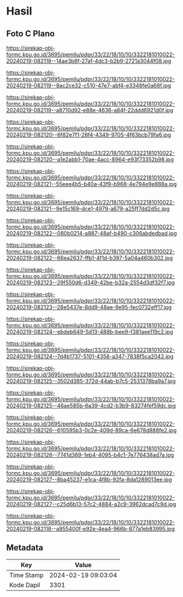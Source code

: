 # Hasil

## Foto C Plano

https://sirekap-obj-formc.kpu.go.id/3695/pemilu/pdpr/33/22/18/10/10/3322181010022-20240219-082118--14ae3b8f-27af-4dc3-b2b9-2721a3044f08.jpg

https://sirekap-obj-formc.kpu.go.id/3695/pemilu/pdpr/33/22/18/10/10/3322181010022-20240219-082119--8ac2ce32-c510-47e7-abf4-e3348fe0a68f.jpg

https://sirekap-obj-formc.kpu.go.id/3695/pemilu/pdpr/33/22/18/10/10/3322181010022-20240219-082119--a8710d92-e88e-4636-a84f-22ddd6921d0f.jpg

https://sirekap-obj-formc.kpu.go.id/3695/pemilu/pdpr/33/22/18/10/10/3322181010022-20240219-082120--6f82e7f1-28f4-4349-9705-4f63bcb79fa6.jpg

https://sirekap-obj-formc.kpu.go.id/3695/pemilu/pdpr/33/22/18/10/10/3322181010022-20240219-082120--a1e2abb1-70ae-4acc-8964-e93f73352b98.jpg

https://sirekap-obj-formc.kpu.go.id/3695/pemilu/pdpr/33/22/18/10/10/3322181010022-20240219-082121--55eee4b5-b40a-43f9-b968-4e794e9e888a.jpg

https://sirekap-obj-formc.kpu.go.id/3695/pemilu/pdpr/33/22/18/10/10/3322181010022-20240219-082121--9e15c169-dce1-4979-a679-a25ff7dd2d5c.jpg

https://sirekap-obj-formc.kpu.go.id/3695/pemilu/pdpr/33/22/18/10/10/3322181010022-20240219-082122--080b0214-a887-48af-b490-c306abdedbad.jpg

https://sirekap-obj-formc.kpu.go.id/3695/pemilu/pdpr/33/22/18/10/10/3322181010022-20240219-082122--66ea2637-ffb1-4f1d-b397-5a04a460b302.jpg

https://sirekap-obj-formc.kpu.go.id/3695/pemilu/pdpr/33/22/18/10/10/3322181010022-20240219-082123--29f550d6-d349-42be-b32a-2554d3df32f7.jpg

https://sirekap-obj-formc.kpu.go.id/3695/pemilu/pdpr/33/22/18/10/10/3322181010022-20240219-082123--28e5437e-8dd9-48ae-9e95-fec0732eff17.jpg

https://sirekap-obj-formc.kpu.go.id/3695/pemilu/pdpr/33/22/18/10/10/3322181010022-20240219-082124--ebdeb649-5d13-488b-bee9-f381aee119c2.jpg

https://sirekap-obj-formc.kpu.go.id/3695/pemilu/pdpr/33/22/18/10/10/3322181010022-20240219-082124--7d4b1737-5101-4358-a347-7838f5ca2042.jpg

https://sirekap-obj-formc.kpu.go.id/3695/pemilu/pdpr/33/22/18/10/10/3322181010022-20240219-082125--3502d385-372d-44ab-b7c5-2531378ba9a7.jpg

https://sirekap-obj-formc.kpu.go.id/3695/pemilu/pdpr/33/22/18/10/10/3322181010022-20240219-082125--46ae585b-6a39-4cd2-b3b9-83274fef59dc.jpg

https://sirekap-obj-formc.kpu.go.id/3695/pemilu/pdpr/33/22/18/10/10/3322181010022-20240219-082126--610595b3-0c2e-409d-89ca-6e678d888fe2.jpg

https://sirekap-obj-formc.kpu.go.id/3695/pemilu/pdpr/33/22/18/10/10/3322181010022-20240219-082126--7741d369-1eb4-4095-b4c1-7e776438ad7a.jpg

https://sirekap-obj-formc.kpu.go.id/3695/pemilu/pdpr/33/22/18/10/10/3322181010022-20240219-082127--8ba45237-e1ca-4f8b-92fa-8da1289013ee.jpg

https://sirekap-obj-formc.kpu.go.id/3695/pemilu/pdpr/33/22/18/10/10/3322181010022-20240219-082127--c25d6b13-57c2-4884-a2c9-3962dcad7c9d.jpg

https://sirekap-obj-formc.kpu.go.id/3695/pemilu/pdpr/33/22/18/10/10/3322181010022-20240219-082118--a955400f-e92e-4ea4-966b-877a1eb83995.jpg


## Metadata

| Key        | Value               |
| ---------- | ------------------- |
| Time Stamp | 2024-02-19 09:03:04 |
| Kode Dapil | 3301                |



